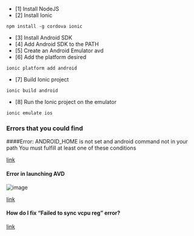 
- [1] Install NodeJS
- [2] Install Ionic

```
npm install -g cordova ionic
```

- [3] Install Android SDK
- [4] Add Android SDK to the PATH
- [5] Create an Android Emulator avd
- [6] Add the platform desired

```
ionic platform add android
```
- [7] Build Ionic project

```
ionic build android
``` 
- [8] Run the Ionic project on the emulator

```
ionic emulate ios
```

### Errors that you could find

####Error: ANDROID_HOME is not set and android command not in your path You must fulfill at least one of these conditions

[link](http://stackoverflow.com/questions/26356359/error-android-home-is-not-set-and-android-command-not-in-your-path-you-must-ful)

#### Error in launching AVD

![image](http://i.stack.imgur.com/8BKmm.png)

[link](http://stackoverflow.com/questions/26355645/error-in-launching-avd)

#### How do I fix “Failed to sync vcpu reg” error?

[link](http://stackoverflow.com/questions/17024538/how-do-i-fix-failed-to-sync-vcpu-reg-error)